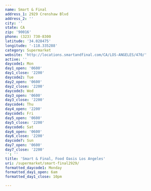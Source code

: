 ```yaml
---
name: Smart & Final
address_1: 2929 Crenshaw Blvd
address_2: ''
city: ''
state: CA
zip: '90016'
phone: (323) 730-8300
latitude: '34.028475'
longitude: '-118.335288'
category: Supermarket
website: 'http://locations.smartandfinal.com/CA/LOS-ANGELES/470/'
active: ''
daycode1: Mon
day1_open: '0600'
day1_close: '2200'
daycode2: Tue
day2_open: '0600'
day2_close: '2200'
daycode3: Wed
day3_open: '0600'
day3_close: '2200'
daycode4: Thu
day4_open: '2200'
daycode5: Fri
day5_open: '0600'
day5_close: '2200'
daycode6: Sat
day6_open: '0600'
day6_close: '2200'
daycode7: Sun
day7_open: '0600'
day7_close: '2200'
'': ''
title: 'Smart & Final, Food Oasis Los Angeles'
uri: /supermarket/smart-final2929/
formatted_daycode1: Monday
formatted_day1_open: 6am
formatted_day1_close: 10pm

---
```

